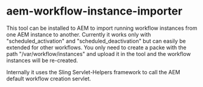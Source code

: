 # aem-workflow-instance-importer

This tool can be installed to AEM to import running workflow instances from one AEM instance to another. Currently it works only with "scheduled_activation" and "scheduled_deactivation" but can easily be extended for other workflows.
You only need to create a packe with the path "/var/workflow/instances" and upload it in the tool and the workflow instances will be re-created. 

Internally it uses the Sling Servlet-Helpers framework to call the AEM default workflow creation servlet. 
